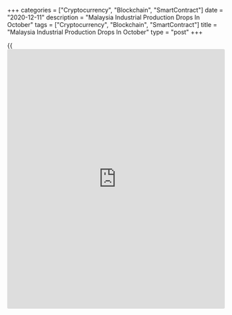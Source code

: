 +++
categories = ["Cryptocurrency", "Blockchain", "SmartContract"]
date = "2020-12-11"
description = "Malaysia Industrial Production Drops In October"
tags = ["Cryptocurrency", "Blockchain", "SmartContract"]
title = "Malaysia Industrial Production Drops In October"
type = "post"
+++

{{<iframe id="large-banner" src="https://www.bounty.group/#slide=22.0" width="100%" height="600" scrolling="no" style="border: 0px solid rgb(216, 221, 230); border-radius: 3px;">}}

Malaysia's industrial production dropped in October due to the weakness
in the mining sector, data from the Department of Statistics showed on
Friday.

Industrial production fell 0.5 percent year-on-year in October, after a
1.0 percent increase in September. This was in line with economists'
expectations.

The drop in production was mainly due to decline in production of mining
industry.

Manufacturing output rose 2.4 percent yearly in October, but slower than
the 4.3 percent increase in the previous month.

Among other sectors, the mining and quarrying output decreased the most
by 10.6 percent, while electricity output rose 1.0 percent.

On a monthly basis, industrial production climbed 1.7 percent in
October.

Separate data from the statistical office showed that the jobless rate
increased in October after decreasing for four straight months since
June. The rate rose marginally to 4.7 percent in October from 4.6
percent in September.

The number of unemployed persons increased to 748,200 in October from
737,500 in the previous month.

The number of employed increased to 15.21 million in October from 15.19
million in the prior month.

The labor force participation rate rose marginally to 69.5 percent in
October from 68.4 percent in September.

For comments and feedback [contact](https://www.playgroundfx.com/contact/): editorial@rtt[news](https://www.letsplayfx.com/blog/forex-news-website/).com

[Economic News][1]

 **What parts of the world are seeing the best (and worst) economic
performances lately? Click[here][2] to check out our [Econ Scorecard][2]
and find out! See up-to-the-moment [ranking](https://www.playgroundfx.com/blog/crypto-exchange-ranking/)s for the best and worst
performers in [GDP][3], [unemployment rate][4], [inflation][2] and much
more.**

   1. www.rtt[news](https://www.letsplayfx.com/blog/forex-news-website/).com/Content/EconomicNews.aspx
   2. www.rtt[news](https://www.letsplayfx.com/blog/forex-news-website/).com/economic-scorecard/world-rank/CPI/highest-performance.aspx
   3. www.rtt[news](https://www.letsplayfx.com/blog/forex-news-website/).com/economic-scorecard/world-rank/GDP/highest-performance.aspx
   4. www.rtt[news](https://www.letsplayfx.com/blog/forex-news-website/).com/economic-scorecard/world-rank/unemployment-rate/lowest-performance.aspx